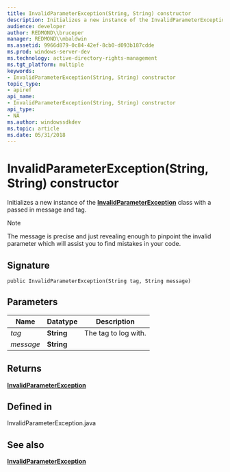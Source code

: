 ```yaml
---
title: InvalidParameterException(String, String) constructor
description: Initializes a new instance of the InvalidParameterException class with a passed in message and tag.
audience: developer
author: REDMOND\\bruceper
manager: REDMOND\\mbaldwin
ms.assetid: 9966d879-0c84-42ef-8cb0-d093b187cdde
ms.prod: windows-server-dev
ms.technology: active-directory-rights-management
ms.tgt_platform: multiple
keywords:
- InvalidParameterException(String, String) constructor
topic_type:
- apiref
api_name:
- InvalidParameterException(String, String) constructor
api_type:
- NA
ms.author: windowssdkdev
ms.topic: article
ms.date: 05/31/2018
---
```


# InvalidParameterException(String, String) constructor

Initializes a new instance of the [**InvalidParameterException**](invalidparameterexception-class-java.md) class with a passed in message and tag.

> [!Note]  
> The message is precise and just revealing enough to pinpoint the invalid parameter which will assist you to find mistakes in your code.

 

## Signature

``` syntax
public InvalidParameterException(String tag, String message)
```

## Parameters



| Name                 | Datatype              | Description                     |
|----------------------|-----------------------|---------------------------------|
| *tag*<br/>     | **String**<br/> | The tag to log with.<br/> |
| *message*<br/> | **String**<br/> |                                 |



 

## Returns

[**InvalidParameterException**](invalidparameterexception-class-java.md)

## Defined in

InvalidParameterException.java

## See also

<dl> <dt>

[**InvalidParameterException**](invalidparameterexception-class-java.md)
</dt> </dl>

 

 






